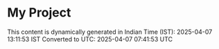 # My Project

This content is dynamically generated in Indian Time (IST): 2025-04-07 13:11:53 IST
Converted to UTC: 2025-04-07 07:41:53 UTC

